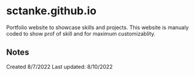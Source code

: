 # sctanke.github.io
Portfolio website to showcase skills and projects. This website is manualy coded to show prof of skill and for maximum customizablity.
## Notes
Created 8/7/2022
Last updated: 8/10/2022